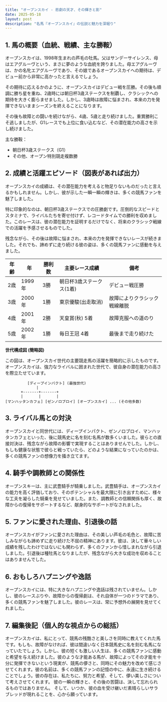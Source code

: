 ```yaml
---
title: "オープンスカイ - 悲劇の天才、その輝きと影"
date: 2025-05-18
layout: post
description: "名馬『オープンスカイ』の伝説と魅力を深堀り"
---
```


## 1. 馬の概要（血統、戦績、主な勝鞍）

オープンスカイは、1998年生まれの芦毛の牡馬。父はサンデーサイレンス、母はエアグルーヴという、まさに夢のような血統を誇りました。母エアグルーヴは、かの名牝エアグルーヴであり、その娘であるオープンスカイへの期待は、デビュー前から非常に高かったと言えるでしょう。

その期待に応えるかのように、オープンスカイはデビュー戦を圧勝。その後も順調に勝ち星を重ね、2歳時には朝日杯3歳ステークスを制覇し、クラシックへの期待を大きく膨らませました。しかし、3歳時は故障に悩まされ、本来の力を発揮できないままシーズンを終えることになります。

その後も故障との闘いを続けながら、4歳、5歳と走り続けました。重賞勝利こそ逃しましたが、G1レースでも上位に食い込むなど、その潜在能力の高さを示し続けました。

主な勝鞍：
* 朝日杯3歳ステークス（G1）
* その他、オープン特別競走複数勝


## 2. 成績と活躍エピソード（図表があれば出力）

オープンスカイの成績は、その潜在能力を考えると物足りないものだったと言えるかもしれません。しかし、彼が示した一瞬一瞬の輝きは、多くの競馬ファンを魅了しました。

特に印象的なのは、朝日杯3歳ステークスでの圧勝劇です。圧倒的なスピードとスタミナで、ライバルたちを寄せ付けず、レコードタイムでの勝利を収めました。このレースは、彼の潜在能力を証明するだけでなく、将来のクラシック戦線での活躍を予感させるものでした。

残念ながら、その後は故障に悩まされ、本来の力を発揮できないレースが続きました。それでも、諦めずに走り続ける彼の姿は、多くの競馬ファンに感動を与えました。

| 年齢 | 年 | 勝利数 | 主要レース成績 | 備考 |
|---|---|---|---|---|
| 2歳 | 1999年 | 3勝 | 朝日杯3歳ステークス(1着) | デビュー戦圧勝 |
| 3歳 | 2000年 | 1勝 | 東京優駿(出走取消) | 故障によりクラシック戦線離脱 |
| 4歳 | 2001年 | 2勝 | 天皇賞(秋) 5着 | 故障克服への道のり |
| 5歳 | 2002年 | 1勝 | 毎日王冠 4着 | 最後まで走り続けた |


**世代構成図 (簡略図)**

この図は、オープンスカイ世代の主要競走馬の活躍を簡略的に示したものです。オープンスカイは、強力なライバルに囲まれた世代で、彼自身の潜在能力の高さを際立たせています。

```
          [ディープインパクト] (最強世代)
              |
       +-------+-------+
       |       |       |
[マンハッタンカフェ] [ゼンノロブロイ] [オープンスカイ] ... (その他多数)
```


## 3. ライバル馬との対決

オープンスカイと同世代には、ディープインパクト、ゼンノロブロイ、マンハッタンカフェといった、後に競馬史に名を刻む名馬が数多くいました。彼らとの直接対決は、残念ながら故障の影響で実現することはありませんでした。しかし、もしも健康な状態で彼らと戦っていたら、どのような結果になっていたのかは、多くの競馬ファンの想像力を掻き立てます。


## 4. 騎手や調教師との関係性

オープンスキーは、主に武豊騎手が騎乗しました。武豊騎手は、オープンスカイの能力を高く評価しており、そのポテンシャルを最大限に引き出すために、様々な工夫を凝らした騎乗を見せていました。また、調教師との信頼関係も厚く、故障からの復帰をサポートするなど、献身的なサポートがなされました。


## 5. ファンに愛された理由、引退後の話

オープンスカイがファンに愛された理由は、その美しい芦毛の毛色と、故障に苦しみながらも諦めずに走り続けた不屈の精神にあります。彼は、決して華々しい成績を残したわけではないにも関わらず、多くのファンから惜しまれながら引退しました。引退後は種牡馬となりましたが、残念ながら大きな成功を収めることはありませんでした。


## 6. おもしろハプニングや逸話

オープンスカイには、特に大きなハプニングや逸話は残されていません。しかし、彼のレースぶりや、故障からの復帰劇は、それ自体が一つのドラマであり、多くの競馬ファンを魅了しました。彼のレースは、常に予想外の展開を見せてくれました。


## 7. 編集後記（個人的な視点からの総括）

オープンスカイは、私にとって、競馬の残酷さと美しさを同時に教えてくれた馬です。もしも、故障がなければ、彼は間違いなく日本競馬史に名を刻む名馬になっていたでしょう。しかし、彼の短くも激しい人生は、多くの競馬ファンに感動と希望を与え続けました。彼のような才能ある馬が、故障によってその才能を十分に発揮できないという現実が、競馬の儚さと、同時にその魅力を改めて感じさせてくれます。彼の名前は、多くの競馬ファンの記憶の中に、永遠に生き続けることでしょう。彼の存在は、私たちに、努力と希望、そして、儚い美しさについて考えさせてくれます。  彼の一瞬の輝きと、その後の苦闘は、決して忘れられるものではありません。  そして、いつか、彼の血を受け継いだ素晴らしいサラブレッドが現れることを、心から願っています。
